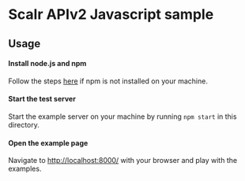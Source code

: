 Scalr APIv2 Javascript sample
=============================

Usage
-----

#### Install node.js and npm

Follow the steps [here](https://docs.npmjs.com/getting-started/installing-node) if npm is not installed on your machine.

#### Start the test server

Start the example server on your machine by running `npm start` in this directory.

#### Open the example page

Navigate to [http://localhost:8000/](http://localhost:8000) with your browser and play with the examples.


